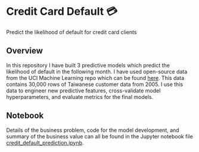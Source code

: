# Credit Card Default 💳
Predict the likelihood of default for credit card clients

## Overview
In this repository I have built 3 predictive models which predict the likelihood of default in the following month. I have used open-source data from the UCI Machine Learning repo which can be found [here](https://archive.ics.uci.edu/ml/datasets/default+of+credit+card+clients#). This data contains 30,000 rows of Taiwanese customer data from 2005. I use this data to engineer new predictive features, cross-validate model hyperparameters, and evaluate metrics for the final models.

## Notebook
Details of the business problem, code for the model development, and summary of the business value can all be found in the Jupyter notebook file [credit_default_prediction.ipynb](credit_default_prediction.ipynb).
